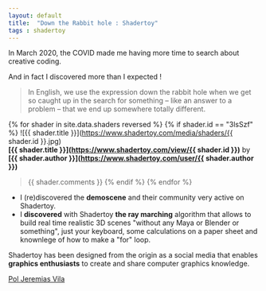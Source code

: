 ```yaml
---
layout: default
title:  "Down the Rabbit hole : Shadertoy"
tags : shadertoy
---
```


In March 2020, the COVID made me having more time to search about creative coding.

And in fact I discovered more than I expected !

>In English, we use the expression down the rabbit hole when we get so caught up in the search for something – like an answer to a problem – that we end up somewhere totally different.

{% for shader in site.data.shaders reversed %}
{% if shader.id == "3lsSzf" %}
![{{ shader.title }}](https://www.shadertoy.com/media/shaders/{{ shader.id }}.jpg)  
**[{{ shader.title }}](https://www.shadertoy.com/view/{{ shader.id }})** by **[{{ shader.author }}](https://www.shadertoy.com/user/{{ shader.author }})**

>{{ shader.comments }} 
{% endif %}
{% endfor %}

* I (re)discovered the **demoscene** and their community very active on Shadertoy.
* I **discovered** with Shadertoy **the ray marching** algorithm that allows to build real time realistic 3D scenes "without any Maya or Blender or something", just your keyboard, some calculations on a paper sheet and knownlege of how to make a "for" loop.  

Shadertoy has been designed from the origin as a social media that enables **graphics enthusiasts** to create and share computer graphics knowledge.  

[Pol Jeremias Vila](http://www.poljeremias.com/#about)

